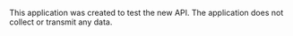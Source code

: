 This application was created to test the new API. The application does not collect or transmit any data.
